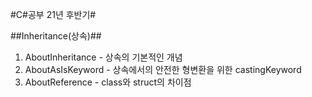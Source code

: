 #C#공부 21년 후반기#

##Inheritance(상속)##
1. AboutInheritance - 상속의 기본적인 개념
2. AboutAsIsKeyword - 상속에서의 안전한 형변환을 위한 castingKeyword
3. AboutReference - class와 struct의 차이점
